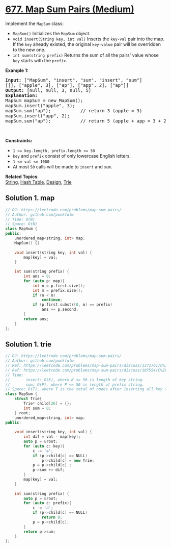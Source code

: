 # [677. Map Sum Pairs (Medium)](https://leetcode.com/problems/map-sum-pairs/)

<p>
Implement the <code>MapSum</code> class:
</p>

<ul>
  <li><code>MapSum()</code> Initializes the <code>MapSum</code> object.</li>
  <li><code>void insert(String key, int val)</code> Inserts the <code>key-val</code> pair into the map. 
    If the <code>key</code> already existed, the original <code>key-value</code> pair will be overridden to the new one.</li>
  <li><code>int sum(string prefix)</code> Returns the sum of all the pairs' value whose <code>key</code> starts with the <code>prefix</code>.</li>
</ul>


<p><strong>Example 1:</strong></p>
<pre>
<strong>Input:</strong> ["MapSum", "insert", "sum", "insert", "sum"]
[[], ["apple", 3], ["ap"], ["app", 2], ["ap"]]
<strong>Output:</strong> [null, null, 3, null, 5]
<strong>Explanation:</strong> 
MapSum mapSum = new MapSum();
mapSum.insert("apple", 3);  
mapSum.sum("ap");           // return 3 (apple = 3)
mapSum.insert("app", 2);    
mapSum.sum("ap");           // return 5 (apple + app = 3 + 2 = 5)
</pre>

<p>&nbsp;</p>
<p><strong>Constraints:</strong></p>

<ul>
  <li><code>1 &lt;= key.length, prefix.length &lt;= 50</code></li>
  <li><code>key</code> and <code>prefix</code> consist of only lowercase English letters.</li>
  <li><code>1 &lt;= val &lt;= 1000</code></li>
  <li>At most <code>50</code> calls will be made to <code>insert</code> and <code>sum</code>.</li>
</ul>


**Related Topics**:  
[String](https://leetcode.com/tag/string/), [Hash Table](https://leetcode.com/tag/hash-table/), [Design](https://leetcode.com/tag/design/), [Trie](https://leetcode.com/tag/trie/)



## Solution 1. map

```cpp
// OJ: https://leetcode.com/problems/map-sum-pairs/
// Author: github.com/punkfulw
// Time: O(N)
// Space: O(N)
class MapSum {
public:
    unordered_map<string, int> map;
    MapSum() {}
    
    void insert(string key, int val) {
        map[key] = val;
    }
  
    int sum(string prefix) {
        int ans = 0;
        for (auto p: map){
            int n = p.first.size();
            int m = prefix.size();
            if (n < m)
                continue;
            if (p.first.substr(0, m) == prefix)
                ans += p.second;
        }
        return ans;
    }
};
```

## Solution 1. trie

```cpp
// OJ: https://leetcode.com/problems/map-sum-pairs/
// Author: github.com/punkfulw
// Ref: https://leetcode.com/problems/map-sum-pairs/discuss/1371761/C%2B%2BPython-Trie-and-HashMap-Clean-and-Concise
// Ref: https://leetcode.com/problems/map-sum-pairs/discuss/107554/C%2B%2B-O(1)-9-lines-Trie-%2B-Hash-map
// Time: 
//       insert: O(K), where K <= 50 is length of key string.
//       sum: O(P), where P <= 50 is length of prefix string.
// Space: O(T), where T is the total of nodes after inserting all key string, T <= sum length of all key strings.
class MapSum {
    struct Trie{
        Trie* child[26] = {};
        int sum = 0;
    } root;
    unordered_map<string, int> map;
public:
    
    void insert(string key, int val) {
        int dif = val - map[key];
        auto p = &root;
        for (auto c: key){
            c -= 'a';
            if (p->child[c] == NULL)
                p->child[c] = new Trie;
            p = p->child[c] ;
            p->sum += dif;
        }
        map[key] = val;
    }
    
    int sum(string prefix) {
        auto p = &root;
        for (auto c: prefix){
            c -= 'a';
            if (p->child[c] == NULL)
                return 0;
            p = p->child[c];
        }
        return p->sum;
    }
};
```
